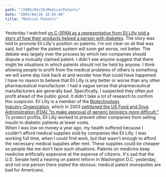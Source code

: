 ```yaml
---
path: "/2005/04/26/MedicalPatents" 
date: "2005/04/26 18:05:46" 
title: "Medical Patents" 
---
```

Yesterday I watched <a href="http://www.cspan.org/search/basic.asp?BasicQueryText=patent">on C-SPAN as a representative from Eli Lilly told a story of how their products helped a person with diabetes</a>. The story was told to promote Eli Lilly's position on patents. I'm not clear on all that was said, but I gather the patent system will soon get worse, not better. The debate was largely over the process by which two companies should dispute a mutually claimed patent. I didn't see anyone suggest that there might be situations in which patents should not be held by anyone. I think allowing people to profit from the medical problems of others is something we will some day look back at and wonder how that could have happened.<br>I have no reason to believe that Eli Lilly is any better or worse than any other pharmaceutical manufacturer. I had a vague sense that pharmaceutical manufacturers are generally bad. Specifically, I suspected they often put profit ahead of the public good. It didn't take a lot of research to confirm this suspicion. Eli Lilly is a member of the <a href="http://www.bio.org/members/biomembers.asp?list=E">Biotechnology<br>Industry Organization</a>, which in 2003 <a href="http://www.diabetesselfmanagement.com/article.cfm?sid=2&amp;tid=42&amp;aid=1777&amp;sk=5WZ4">petitioned the US Food and Drug Administration (FDA) "to make approval of generic biologics more difficult."</a> To protect profits, Eli Lilly worked to prevent other companies from selling insulin to diabetic patients at lower costs.<br>When I was low on money a year ago, my health suffered because I couldn't afford medical supplies sold by companies like Eli Lilly. I was working full time, when I could find work, but that wasn't enough to afford the necessary medical supplies after rent. These supplies could be cheaper so people like me don't face such situations. Patents on medicine keep medicine artificially expensive at the expense of citizens. It's sad that the U.S. Senate held a hearing on patent reform in Washington D.C. yesterday, and not one person there stated the obvious: medical patent monopolies are bad for Americans.